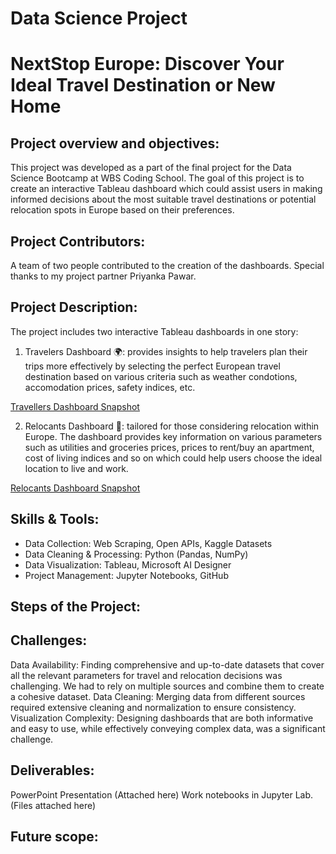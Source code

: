 # Data Science Project
# NextStop Europe: Discover Your Ideal Travel Destination or New Home

## Project overview and objectives:
This project was developed as a part of the final project for the Data Science Bootcamp at WBS Coding School. The goal of this project is to create an interactive Tableau dashboard which could assist users in  making informed decisions about the most suitable travel destinations or potential relocation spots in Europe based on their preferences. 

## Project Contributors:
A team of two people contributed to the creation of the dashboards.
Special thanks to my project partner Priyanka Pawar.

## Project Description:
The project includes two interactive Tableau dashboards in one story:

1. Travelers Dashboard 🌍: provides insights to help travelers plan their trips more effectively by selecting the perfect European travel destination based on various criteria such as weather condotions, accomodation prices, safety indices, etc.

[Travellers Dashboard Snapshot](https://github.com/user-attachments/assets/e09d12d6-7cd5-4fa0-8645-f7bdb0749284) 
   
2. Relocants Dashboard 🏡: tailored for those considering relocation within Europe. The dashboard provides key information on various parameters such as utilities and groceries prices, prices to rent/buy an apartment, cost of living indices and so on which could help users choose the ideal location to live and work.

[Relocants Dashboard Snapshot](https://github.com/user-attachments/assets/f9d11236-8980-42ed-831b-99610441c702)

## Skills & Tools:

- Data Collection: Web Scraping, Open APIs, Kaggle Datasets
- Data Cleaning & Processing: Python (Pandas, NumPy)
- Data Visualization: Tableau, Microsoft AI Designer
- Project Management: Jupyter Notebooks, GitHub

## Steps of the Project:

## Challenges:
Data Availability: Finding comprehensive and up-to-date datasets that cover all the relevant parameters for travel and relocation decisions was challenging. We had to rely on multiple sources and combine them to create a cohesive dataset.
Data Cleaning: Merging data from different sources required extensive cleaning and normalization to ensure consistency.
Visualization Complexity: Designing dashboards that are both informative and easy to use, while effectively conveying complex data, was a significant challenge.

## Deliverables:
PowerPoint Presentation (Attached here)
Work notebooks in Jupyter Lab. (Files attached here)

## Future scope:

